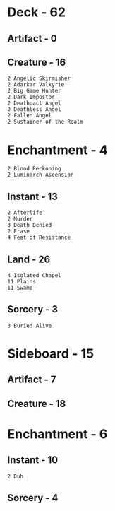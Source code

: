 # Deck - 62
## Artifact - 0
    
## Creature - 16
    2 Angelic Skirmisher
    2 Adarkar Valkyrie
	2 Big Game Hunter
    2 Dark Impostor
	2 Deathpact Angel
    2 Deathless Angel
    2 Fallen Angel
	2 Sustainer of the Realm

# Enchantment - 4
    2 Blood Reckoning
    2 Luminarch Ascension

## Instant - 13
	2 Afterlife
    2 Murder
    3 Death Denied
	2 Erase
    4 Feat of Resistance

## Land - 26
	4 Isolated Chapel
	11 Plains
    11 Swamp

## Sorcery - 3
    3 Buried Alive



# Sideboard - 15
## Artifact - 7
    
## Creature - 18

# Enchantment - 6

## Instant - 10
	2 Duh

## Sorcery - 4
    



